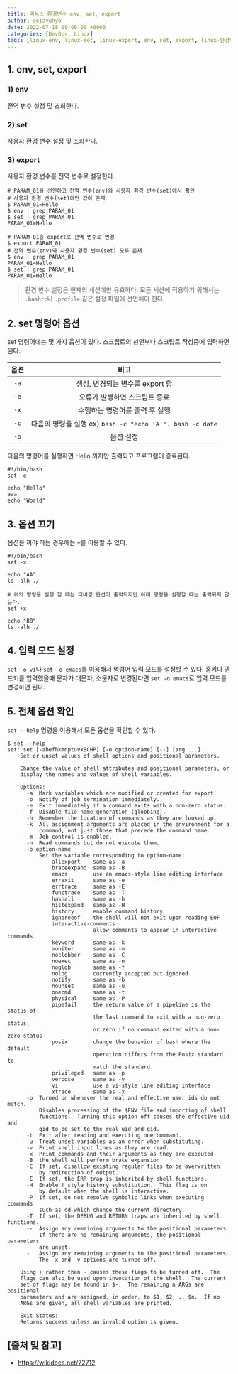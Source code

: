 ```yaml
---
title: 리눅스 환경변수 env, set, export
author: dejavuhyo
date: 2022-07-18 09:00:00 +0900
categories: [DevOps, Linux]
tags: [linux-env, linux-set, linux-export, env, set, export, linux-환경변수, 리눅스-환경변수]
---
```


## 1. env, set, export

### 1) env
전역 변수 설정 및 조회한다.

### 2) set
사용자 환경 변수 설정 및 조회한다.

### 3) export
사용자 환경 변수를 전역 변수로 설정한다.

```shell
# PARAM_01을 선언하고 전역 변수(env)와 사용자 환경 변수(set)에서 확인
# 사용자 환경 변수(set)에만 값이 존재
$ PARAM_01=Hello
$ env | grep PARAM_01
$ set | grep PARAM_01
PARAM_01=Hello

# PARAM_01을 export로 전역 변수로 변경
$ export PARAM_01
# 전역 변수(env)와 사용자 환경 변수(set) 모두 존재
$ env | grep PARAM_01
PARAM_01=Hello
$ set | grep PARAM_01
PARAM_01=Hello
```

> 환경 변수 설정은 현재의 세션에만 유효하다. 모든 세션에 적용하기 위해서는 `.bashrc`나 `.profile` 같은 설정 파일에 선언해야 한다.

## 2. set 명령어 옵션
set 명령어에는 몇 가지 옵션이 있다. 스크립트의 선언부나 스크립트 작성중에 입력하면 된다.

| 옵션 | 비고 |
|:-----:|:-----:|
| `-a` | 생성, 변경되는 변수를 export 함 |
| `-e` | 오류가 발생하면 스크립트 종료 |
| `-x` | 수행하는 명령어를 출력 후 실행 |
| `-c` | 다음의 명령을 실행 ex) `bash -c "echo 'A'". bash -c date` |
| `-o` | 옵션 설정 |

다음의 명령어를 실행하면 Hello 까지만 출력되고 프로그램이 종료된다.

```shell
#!/bin/bash
set -e

echo "Hello"
aaa
echo "World"
```

## 3. 옵션 끄기
옵션을 꺼야 하는 경우에는 `+`를 이용할 수 있다.

```shell
#!/bin/bash
set -x

echo "AA"
ls -alh ./

# 위의 명령을 실행 할 때는 디버깅 옵션이 출력되지만 아래 명령을 실행할 때는 출력되지 않는다.
set +x

echo "BB"
ls -alh ./
```

## 4. 입력 모드 설정
`set -o vi`나 `set -o emacs`를 이용해서 명령어 입력 모드를 설정할 수 있다. 홈키나 엔드키를 입력했을때 문자가 대문자, 소문자로 변경된다면 `set -o emacs`로 입력 모드를 변경하면 된다.

## 5. 전체 옵션 확인
`set --help` 명령을 이용해서 모든 옵션을 확인할 수 있다.

```shell
$ set --help
set: set [-abefhkmnptuvxBCHP] [-o option-name] [--] [arg ...]
    Set or unset values of shell options and positional parameters.

    Change the value of shell attributes and positional parameters, or
    display the names and values of shell variables.

    Options:
      -a  Mark variables which are modified or created for export.
      -b  Notify of job termination immediately.
      -e  Exit immediately if a command exits with a non-zero status.
      -f  Disable file name generation (globbing).
      -h  Remember the location of commands as they are looked up.
      -k  All assignment arguments are placed in the environment for a
          command, not just those that precede the command name.
      -m  Job control is enabled.
      -n  Read commands but do not execute them.
      -o option-name
          Set the variable corresponding to option-name:
              allexport    same as -a
              braceexpand  same as -B
              emacs        use an emacs-style line editing interface
              errexit      same as -e
              errtrace     same as -E
              functrace    same as -T
              hashall      same as -h
              histexpand   same as -H
              history      enable command history
              ignoreeof    the shell will not exit upon reading EOF
              interactive-comments
                           allow comments to appear in interactive commands
              keyword      same as -k
              monitor      same as -m
              noclobber    same as -C
              noexec       same as -n
              noglob       same as -f
              nolog        currently accepted but ignored
              notify       same as -b
              nounset      same as -u
              onecmd       same as -t
              physical     same as -P
              pipefail     the return value of a pipeline is the status of
                           the last command to exit with a non-zero status,
                           or zero if no command exited with a non-zero status
              posix        change the behavior of bash where the default
                           operation differs from the Posix standard to
                           match the standard
              privileged   same as -p
              verbose      same as -v
              vi           use a vi-style line editing interface
              xtrace       same as -x
      -p  Turned on whenever the real and effective user ids do not match.
          Disables processing of the $ENV file and importing of shell
          functions.  Turning this option off causes the effective uid and
          gid to be set to the real uid and gid.
      -t  Exit after reading and executing one command.
      -u  Treat unset variables as an error when substituting.
      -v  Print shell input lines as they are read.
      -x  Print commands and their arguments as they are executed.
      -B  the shell will perform brace expansion
      -C  If set, disallow existing regular files to be overwritten
          by redirection of output.
      -E  If set, the ERR trap is inherited by shell functions.
      -H  Enable ! style history substitution.  This flag is on
          by default when the shell is interactive.
      -P  If set, do not resolve symbolic links when executing commands
          such as cd which change the current directory.
      -T  If set, the DEBUG and RETURN traps are inherited by shell functions.
      --  Assign any remaining arguments to the positional parameters.
          If there are no remaining arguments, the positional parameters
          are unset.
      -   Assign any remaining arguments to the positional parameters.
          The -x and -v options are turned off.

    Using + rather than - causes these flags to be turned off.  The
    flags can also be used upon invocation of the shell.  The current
    set of flags may be found in $-.  The remaining n ARGs are positional
    parameters and are assigned, in order, to $1, $2, .. $n.  If no
    ARGs are given, all shell variables are printed.

    Exit Status:
    Returns success unless an invalid option is given.
```

## [출처 및 참고]
* <https://wikidocs.net/72712>
